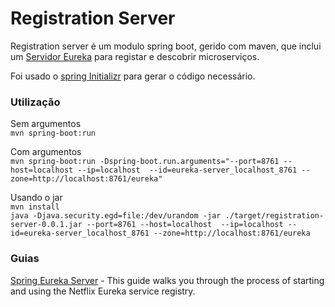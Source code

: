 # Registration Server

Registration server é um modulo spring boot, gerido com maven, que inclui um [Servidor Eureka](https://github.com/Netflix/eureka) 
para registar e descobrir microserviços.

Foi usado o [spring Initializr](https://start.spring.io/) para gerar o código necessário.

### Utilização

Sem argumentos  
`mvn spring-boot:run`

Com argumentos  
`mvn spring-boot:run -Dspring-boot.run.arguments="--port=8761 --host=localhost --ip=localhost 
--id=eureka-server_localhost_8761 --zone=http://localhost:8761/eureka"`

Usando o jar  
`mvn install`  
`java -Djava.security.egd=file:/dev/urandom -jar ./target/registration-server-0.0.1.jar --port=8761 --host=localhost 
--ip=localhost --id=eureka-server_localhost_8761 --zone=http://localhost:8761/eureka`

### Guias
[Spring Eureka Server](https://spring.io/guides/gs/service-registration-and-discovery) - This guide walks you through the process of starting and using the Netflix Eureka service registry.
